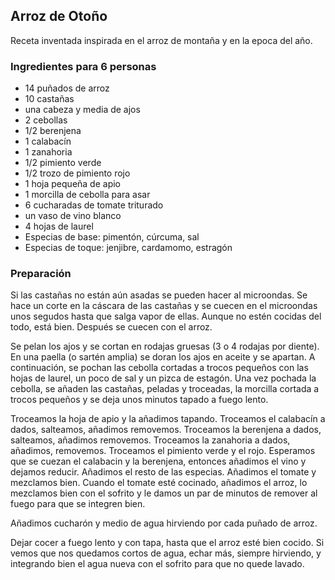 ## Arroz de Otoño

Receta inventada inspirada en el arroz de montaña y en la epoca del año.

### Ingredientes para 6 personas

- 14 puñados de arroz
- 10 castañas
- una cabeza y media de ajos
- 2 cebollas
- 1/2 berenjena
- 1 calabacín
- 1 zanahoria
- 1/2 pimiento verde
- 1/2 trozo de pimiento rojo
- 1 hoja pequeña de apio
- 1 morcilla de cebolla para asar
- 6 cucharadas de tomate triturado
- un vaso de vino blanco
- 4 hojas de laurel
- Especias de base: pimentón, cúrcuma, sal
- Especias de toque: jenjibre, cardamomo, estragón

### Preparación

Si las castañas no están aún asadas se pueden hacer al microondas.
Se hace un corte en la cáscara de las castañas
y se cuecen en el microondas unos segudos hasta que salga vapor de ellas.
Aunque no estén cocidas del todo, está bien.
Después se cuecen con el arroz.

Se pelan los ajos y se cortan en rodajas gruesas (3 o 4 rodajas por diente).
En una paella (o sartén amplia) se doran los ajos en aceite y se apartan.
A continuación, se pochan las cebolla cortadas a trocos pequeños
con las hojas de laurel, un poco de sal y un pizca de estagón.
Una vez pochada la cebolla,
se añaden las castañas, peladas y troceadas,
la morcilla cortada a trocos pequeños
y se deja unos minutos tapado a fuego lento.

Troceamos la hoja de apio y la añadimos tapando.
Troceamos el calabacín a dados, salteamos, añadimos removemos.
Troceamos la berenjena a dados, salteamos, añadimos removemos.
Troceamos la zanahoria a dados, añadimos, removemos.
Troceamos el pimiento verde y el rojo.
Esperamos que se cuezan el calabacin y la berenjena,
entonces añadimos el vino y dejamos reducir.
Añadimos el resto de las especias.
Añadimos el tomate y mezclamos bien.
Cuando el tomate esté cocinado,
añadimos el arroz, lo mezclamos bien con el sofrito
y le damos un par de minutos de remover al fuego
para que se integren bien.

Añadimos cucharón y medio de agua hirviendo
por cada puñado de arroz.

Dejar cocer a fuego lento y con tapa, hasta que el arroz esté bien cocido. 
Si vemos que nos quedamos cortos de agua, echar más, siempre hirviendo,
y integrando bien el agua nueva con el sofrito para que no quede lavado.














